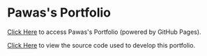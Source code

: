 # Pawas's Portfolio

[Click Here][portfolio] to access Pawas's Portfolio (powered by GitHub Pages).

[Click Here][portfolio-code] to view the source code used to develop this portfolio.

[portfolio]: https://pawasagrwl.github.io/
[portfolio-code]: https://github.com/pawasagrwl/portfolio-code